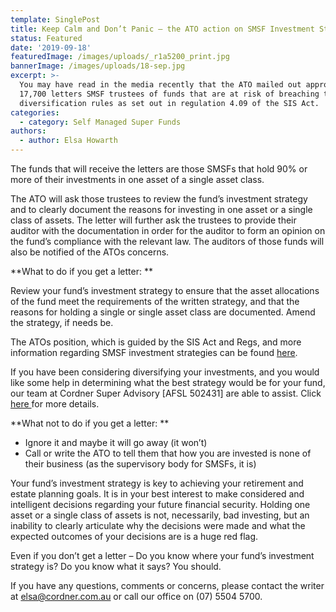 ```yaml
---
template: SinglePost
title: Keep Calm and Don’t Panic – the ATO action on SMSF Investment Strategies
status: Featured
date: '2019-09-18'
featuredImage: /images/uploads/_r1a5200_print.jpg
bannerImage: /images/uploads/18-sep.jpg
excerpt: >-
  You may have read in the media recently that the ATO mailed out approximately
  17,700 letters SMSF trustees of funds that are at risk of breaching the
  diversification rules as set out in regulation 4.09 of the SIS Act.
categories:
  - category: Self Managed Super Funds
authors:
  - author: Elsa Howarth
---
```

The funds that will receive the letters are those SMSFs that hold 90% or more of their investments in one asset of a single asset class.



The ATO will ask those trustees to review the fund’s investment strategy and to clearly document the reasons for investing in one asset or a single class of assets. The letter will further ask the trustees to provide their auditor with the documentation in order for the auditor to form an opinion on the fund’s compliance with the relevant law. The auditors of those funds will also be notified of the ATOs concerns.



**What to do if you get a letter:**

Review your fund’s investment strategy to ensure that the asset allocations of the fund meet the requirements of the written strategy, and that the reasons for holding a single or single asset class are documented. Amend the strategy, if needs be.



The ATOs position, which is guided by the SIS Act and Regs, and more information regarding SMSF investment strategies can be found [here](https://www.ato.gov.au/super/self-managed-super-funds/investing/your-investment-strategy/).



If you have been considering diversifying your investments, and you would like some help in determining what the best strategy would be for your fund, our team at Cordner Super Advisory \[AFSL 502431] are able to assist. Click [here ](https://www.cordner.com.au/services/self-managed-super-funds)for more details.



**What not to do if you get a letter:**

* Ignore it and maybe it will go away (it won’t)
* Call or write the ATO to tell them that how you are invested is none of their business (as the supervisory body for SMSFs, it is)



Your fund’s investment strategy is key to achieving your retirement and estate planning goals. It is in your best interest to make considered and intelligent decisions regarding your future financial security. Holding one asset or a single class of assets is not, necessarily, bad investing, but an inability to clearly articulate why the decisions were made and what the expected outcomes of your decisions are is a huge red flag.



Even if you don’t get a letter – Do you know where your fund’s investment strategy is? Do you know what it says? You should.



If you have any questions, comments or concerns, please contact the writer at elsa@cordner.com.au or call our office on (07) 5504 5700.
